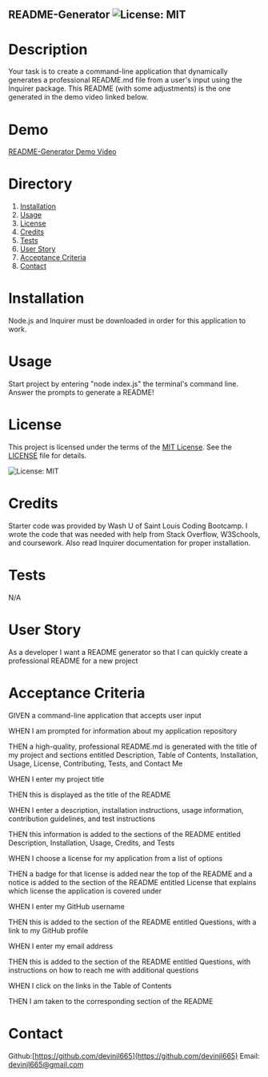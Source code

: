 ## README-Generator ![License: MIT](https://img.shields.io/badge/License-MIT-yellow.svg)
    
# Description
    
Your task is to create a command-line application that dynamically generates a professional README.md file from a user's input using the Inquirer package. This README (with some adjustments) is the one generated in the demo video linked below.

# Demo

<a href="https://drive.google.com/file/d/1WLX_7m1fWAGo0dFg0IhAzgtVJeRRFTbq/view?usp=drive_link"> README-Generator Demo Video </a>
    
# Directory
    
1. [Installation](#installation)
2. [Usage](#usage)
3. [License](#license)
4. [Credits](#credits)
5. [Tests](#tests)
6. [User Story](#user-story)
7. [Acceptance Criteria](#acceptance-criteria)
8. [Contact](#contact)
    
# Installation 

Node.js and Inquirer must be downloaded in order for this application to work.

# Usage

Start project by entering "node index.js" the terminal's command line. Answer the prompts to generate a README!

# License
    
This project is licensed under the terms of the [MIT License](https://opensource.org/licenses/MIT). See the [LICENSE](LICENSE) file for details.

![License: MIT](https://img.shields.io/badge/License-MIT-yellow.svg)


# Credits

Starter code was provided by Wash U of Saint Louis Coding Bootcamp. I wrote the code that was needed with help from Stack Overflow, W3Schools, and coursework. Also read Inquirer documentation for proper installation.

# Tests

N/A

# User Story

As a developer I want a README generator so that I can quickly create a professional README for a new project


# Acceptance Criteria

GIVEN a command-line application that accepts user input

WHEN I am prompted for information about my application repository

THEN a high-quality, professional README.md is generated with the title of my project and sections entitled Description, Table of Contents, Installation, Usage, License, Contributing, Tests, and Contact Me

WHEN I enter my project title

THEN this is displayed as the title of the README

WHEN I enter a description, installation instructions, usage information, contribution guidelines, and test instructions

THEN this information is added to the sections of the README entitled Description, Installation, Usage, Credits, and Tests

WHEN I choose a license for my application from a list of options

THEN a badge for that license is added near the top of the README and a notice is added to the section of the README entitled License that explains which license the application is covered under

WHEN I enter my GitHub username

THEN this is added to the section of the README entitled Questions, with a link to my GitHub profile

WHEN I enter my email address

THEN this is added to the section of the README entitled Questions, with instructions on how to reach me with additional questions

WHEN I click on the links in the Table of Contents

THEN I am taken to the corresponding section of the README

# Contact

Github:[https://github.com/devinjl665](https://github.com/devinjl665)
Email: devinjl665@gmail.com